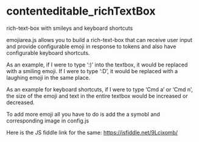 # contenteditable_richTextBox
rich-text-box with smileys and keyboard shortcuts

emojiarea.js allows you to build a rich-text-box that can receive user input and provide configurable emoji in response to tokens and also have configurable keyboard shortcuts.

As an example, if I were to type ‘:)’ into the textbox, it would be replaced with a smiling emoji. If I were to type ‘:D’, it would be replaced with a laughing emoji in the same place.

As an example for keyboard shortcuts, if I were to type ‘Cmd a’ or ‘Cmd n’, the size of the emoji and text in the entire textbox would be increased or decreased.

To add more emoji all you have to do is add the a symobl and corresponding image in config.js

Here is the JS fiddle link for the same: https://jsfiddle.net/9Lcjxomb/
